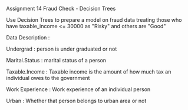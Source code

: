 Assignment 14 Fraud Check - Decision Trees

Use Decision Trees to prepare a model on fraud data treating those who have taxable_income <= 30000 as "Risky" and others are "Good"

Data Description :

Undergrad : person is under graduated or not

Marital.Status : marital status of a person

Taxable.Income : Taxable income is the amount of how much tax an individual owes to the government

Work Experience : Work experience of an individual person

Urban : Whether that person belongs to urban area or not
